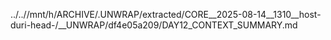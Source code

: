 ../..//mnt/h/ARCHIVE/.UNWRAP/extracted/CORE__2025-08-14__1310__host-duri-head-/__UNWRAP/df4e05a209/DAY12_CONTEXT_SUMMARY.md